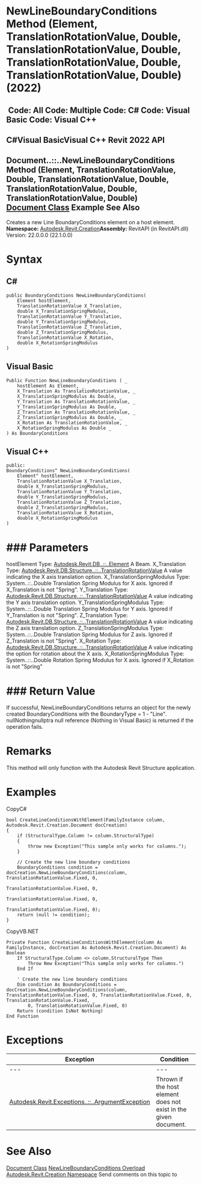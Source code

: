 # NewLineBoundaryConditions Method (Element, TranslationRotationValue, Double, TranslationRotationValue, Double, TranslationRotationValue, Double, TranslationRotationValue, Double) (2022)

﻿
 Code: All Code: Multiple Code: C# Code: Visual Basic Code: Visual C++   
---  
C#Visual BasicVisual C++
Revit 2022 API  
---  
Document..::..NewLineBoundaryConditions Method (Element, TranslationRotationValue, Double, TranslationRotationValue, Double, TranslationRotationValue, Double, TranslationRotationValue, Double)  
[Document Class](ab1718f9-45fb-b3d3-827e-32ff81cf929c.md "Document Class") Example See Also  
---  
Creates a new Line BoundaryConditions element on a host element. 
**Namespace:** [Autodesk.Revit.Creation](ded320da-058a-4edd-0418-0582389559a7.md "Autodesk.Revit.Creation Namespace")**Assembly:** RevitAPI (in RevitAPI.dll) Version: 22.0.0.0 (22.1.0.0)
# Syntax
C#  
---  
```text
public BoundaryConditions NewLineBoundaryConditions(
	Element hostElement,
	TranslationRotationValue X_Translation,
	double X_TranslationSpringModulus,
	TranslationRotationValue Y_Translation,
	double Y_TranslationSpringModulus,
	TranslationRotationValue Z_Translation,
	double Z_TranslationSpringModulus,
	TranslationRotationValue X_Rotation,
	double X_RotationSpringModulus
)
```
  
Visual Basic  
---  
```text
Public Function NewLineBoundaryConditions ( _
	hostElement As Element, _
	X_Translation As TranslationRotationValue, _
	X_TranslationSpringModulus As Double, _
	Y_Translation As TranslationRotationValue, _
	Y_TranslationSpringModulus As Double, _
	Z_Translation As TranslationRotationValue, _
	Z_TranslationSpringModulus As Double, _
	X_Rotation As TranslationRotationValue, _
	X_RotationSpringModulus As Double _
) As BoundaryConditions
```
  
Visual C++  
---  
```text
public:
BoundaryConditions^ NewLineBoundaryConditions(
	Element^ hostElement, 
	TranslationRotationValue X_Translation, 
	double X_TranslationSpringModulus, 
	TranslationRotationValue Y_Translation, 
	double Y_TranslationSpringModulus, 
	TranslationRotationValue Z_Translation, 
	double Z_TranslationSpringModulus, 
	TranslationRotationValue X_Rotation, 
	double X_RotationSpringModulus
)
```
  
# ### Parameters
hostElement
    Type: [Autodesk.Revit.DB..::..Element](eb16114f-69ea-f4de-0d0d-f7388b105a16.md "Element Class") A Beam. 
X_Translation
    Type: [Autodesk.Revit.DB.Structure..::..TranslationRotationValue](0b6cf7fa-b211-2f21-98a0-4f4e0fe2ca0e.md "TranslationRotationValue Enumeration") A value indicating the X axis translation option. 
X_TranslationSpringModulus
    Type: System..::..Double Translation Spring Modulus for X axis. Ignored if X_Translation is not "Spring". 
Y_Translation
    Type: [Autodesk.Revit.DB.Structure..::..TranslationRotationValue](0b6cf7fa-b211-2f21-98a0-4f4e0fe2ca0e.md "TranslationRotationValue Enumeration") A value indicating the Y axis translation option. 
Y_TranslationSpringModulus
    Type: System..::..Double Translation Spring Modulus for Y axis. Ignored if Y_Translation is not "Spring". 
Z_Translation
    Type: [Autodesk.Revit.DB.Structure..::..TranslationRotationValue](0b6cf7fa-b211-2f21-98a0-4f4e0fe2ca0e.md "TranslationRotationValue Enumeration") A value indicating the Z axis translation option. 
Z_TranslationSpringModulus
    Type: System..::..Double Translation Spring Modulus for Z axis. Ignored if Z_Translation is not "Spring". 
X_Rotation
    Type: [Autodesk.Revit.DB.Structure..::..TranslationRotationValue](0b6cf7fa-b211-2f21-98a0-4f4e0fe2ca0e.md "TranslationRotationValue Enumeration") A value indicating the option for rotation about the X axis. 
X_RotationSpringModulus
    Type: System..::..Double Rotation Spring Modulus for X axis. Ignored if X_Rotation is not "Spring" 
# ### Return Value
If successful, NewLineBoundaryConditions returns an object for the newly created BoundaryConditions with the BoundaryType = 1 - "Line". nullNothingnullptra null reference (Nothing in Visual Basic) is returned if the operation fails.
# Remarks
This method will only function with the Autodesk Revit Structure application.
# Examples
CopyC#
```text
bool CreateLineConditionsWithElement(FamilyInstance column, Autodesk.Revit.Creation.Document docCreation)
{
    if (StructuralType.Column != column.StructuralType)
    {
        throw new Exception("This sample only works for columns.");
    }

    // Create the new line boundary conditions
    BoundaryConditions condition = docCreation.NewLineBoundaryConditions(column, TranslationRotationValue.Fixed, 0,
                                                                                 TranslationRotationValue.Fixed, 0,
                                                                                 TranslationRotationValue.Fixed, 0,
                                                                                 TranslationRotationValue.Fixed, 0);
    return (null != condition);
}
```

CopyVB.NET
```text
Private Function CreateLineConditionsWithElement(column As FamilyInstance, docCreation As Autodesk.Revit.Creation.Document) As Boolean
    If StructuralType.Column <> column.StructuralType Then
        Throw New Exception("This sample only works for columns.")
    End If

    ' Create the new line boundary conditions
    Dim condition As BoundaryConditions = docCreation.NewLineBoundaryConditions(column, TranslationRotationValue.Fixed, 0, TranslationRotationValue.Fixed, 0, TranslationRotationValue.Fixed, _
        0, TranslationRotationValue.Fixed, 0)
    Return (condition IsNot Nothing)
End Function
```

# Exceptions
| Exception | Condition |
| --- | --- |
| --- | --- |
| [Autodesk.Revit.Exceptions..::..ArgumentException](2e6e4206-97a8-dd4b-df5d-4269f4bb6088.md "ArgumentException Class") | Thrown if the host element does not exist in the given document. |

# See Also
[Document Class](ab1718f9-45fb-b3d3-827e-32ff81cf929c.md "Document Class")
[NewLineBoundaryConditions Overload](1720b9ee-223d-8686-4eca-a46f1478c2af.md "NewLineBoundaryConditions Method")
[Autodesk.Revit.Creation Namespace](ded320da-058a-4edd-0418-0582389559a7.md "Autodesk.Revit.Creation Namespace")
Send comments on this topic to 